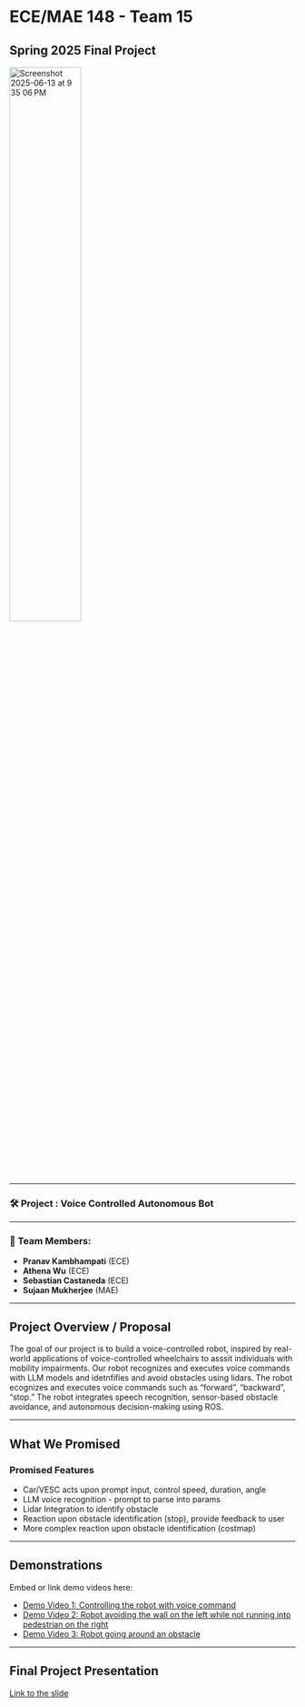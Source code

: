 # ECE/MAE 148 - Team 15  
## Spring 2025 Final Project

<img style="width: 50%;" alt="Screenshot 2025-06-13 at 9 35 06 PM" src="https://github.com/user-attachments/assets/c1025ec2-f250-47fe-bab5-4b1ef2d3aeb1" />

---

### 🛠️ Project : Voice Controlled Autonomous Bot

---

### 👥 Team Members:
- **Pranav Kambhampati** (ECE)  
- **Athena Wu** (ECE)  
- **Sebastian Castaneda** (ECE)  
- **Sujaan Mukherjee** (MAE)

---

## Project Overview / Proposal
The goal of our project is to build a voice-controlled robot, inspired by real-world applications of voice-controlled wheelchairs to asssit individuals with mobility impairments. Our robot recognizes and executes voice commands with LLM models and idetnfifies and avoid obstacles using lidars. The robot ecognizes and executes voice commands such as “forward”, “backward”, “stop.” The robot integrates speech recognition, sensor-based obstacle avoidance, and autonomous decision-making using ROS.

---

## What We Promised
### Promised Features
- Car/VESC acts upon prompt input, control speed, duration, angle
- LLM voice recognition - prompt to parse into params
- Lidar Integration to identify obstacle 
- Reaction upon obstacle identification (stop), provide feedback to user 
- More complex reaction upon obstacle identification (costmap)

---

## Demonstrations
Embed or link demo videos here:

- [Demo Video 1: Controlling the robot with voice command](https://www.youtubeeducation.com/watch?v=sKy2-RqtOS4)
- [Demo Video 2: Robot avoiding the wall on the left while not running into pedestrian on the right](https://www.youtubeeducation.com/watch?v=NgpsvB51Ezo)
- [Demo Video 3: Robot going around an obstacle](https://www.youtubeeducation.com/watch?v=sVomLy_VWWM)

---

## Final Project Presentation
[Link to the slide](https://docs.google.com/presentation/d/16F6ugTsulLBXcFYbssiPY11haiGuQK-PavjkXhjKuz0/edit?usp=sharing)

